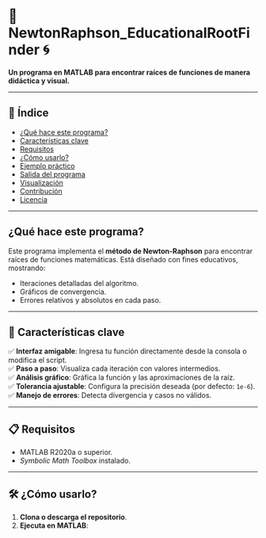 # 🍎 NewtonRaphson_EducationalRootFinder 🌀  
**Un programa en MATLAB para encontrar raíces de funciones de manera didáctica y visual.**  

---

## 📖 Índice
- [¿Qué hace este programa?](#qué-hace-este-programa)
- [Características clave](#-características-clave)
- [Requisitos](#-requisitos)
- [¿Cómo usarlo?](#-cómo-usarlo)
- [Ejemplo práctico](#-ejemplo-práctico)
- [Salida del programa](#-salida-del-programa)
- [Visualización](#-visualización)
- [Contribución](#-contribución)
- [Licencia](#-licencia)

---

## ¿Qué hace este programa?  
Este programa implementa el **método de Newton-Raphson** para encontrar raíces de funciones matemáticas. Está diseñado con fines educativos, mostrando:  
- Iteraciones detalladas del algoritmo.  
- Gráficos de convergencia.  
- Errores relativos y absolutos en cada paso.  

---

## 🚀 Características clave  
✅ **Interfaz amigable**: Ingresa tu función directamente desde la consola o modifica el script.  
✅ **Paso a paso**: Visualiza cada iteración con valores intermedios.  
✅ **Análisis gráfico**: Gráfica la función y las aproximaciones de la raíz.  
✅ **Tolerancia ajustable**: Configura la precisión deseada (por defecto: `1e-6`).  
✅ **Manejo de errores**: Detecta divergencia y casos no válidos.  

---

## 📋 Requisitos  
- MATLAB R2020a o superior.  
- *Symbolic Math Toolbox* instalado.  

---

## 🛠️ ¿Cómo usarlo?  
1. **Clona o descarga el repositorio**.  
2. **Ejecuta en MATLAB**: